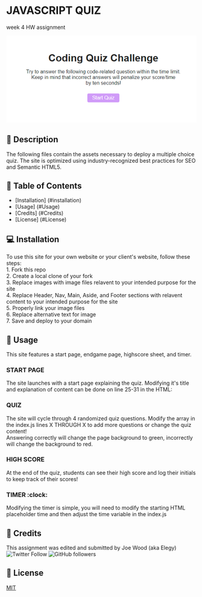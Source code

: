 
# JAVASCRIPT QUIZ
week 4 HW assignment

![](https://github.com/xxelegyxx/js-quiz/blob/main/Screenshot.png)

## :newspaper: Description 
The following files contain the assets necessary to deploy a multiple choice quiz. The site is optimized using industry-recognized best practices for SEO and Semantic HTML5.

## :bookmark_tabs: Table of Contents 

* [Installation] (#installation)
* [Usage] (#Usage)
* [Credits] (#Credits)
* [License] (#License)

## :computer: Installation 

To use this site for your own website or your client's website, follow these steps: <br>
    1. Fork this repo <br>
    2. Create a local clone of your fork <br>
    3. Replace images with image files relavent to your intended purpose for the site <br>
    4. Replace Header, Nav, Main, Aside, and Footer sections with relavent content to your intended purpose for the site <br>
    5. Properly link your image files <br>
    6. Replace alternative text for image<br>
    7. Save and deploy to your domain<br>

## :floppy_disk: Usage
This site features a start page, endgame page, highscore sheet, and timer. <br>

### START PAGE <br>
The site launches with a start page explaining the quiz. Modifying it's title and explanation of content can be done on line 25-31 in the HTML:<br>
### QUIZ <br>
The site will cycle through 4 randomized quiz questions. Modify the array in the index.js lines X THROUGH X to add more questions or change the quiz content! <br>
Answering correctly will change the page background to green, incorrectly will change the background to red. <br>
### HIGH SCORE <br>
At the end of the quiz, students can see their high score and log their initials to keep track of their scores! <br>
### TIMER :clock: <br>
Modifying the timer is simple, you will need to modify the starting HTML placeholder time and then adjust the time variable in the index.js

## :card_index: Credits 

This assignment was edited and submitted by Joe Wood (aka Elegy) <br>
<img alt="Twitter Follow" src="https://img.shields.io/twitter/follow/xx_elegy_xx_?label=Elegy&style=social">
<img alt="GitHub followers" src="https://img.shields.io/github/followers/xxelegyxx?label=Follow&style=social">

## :ticket: License 

[MIT](https://choosealicense.com/licenses/mit/)
